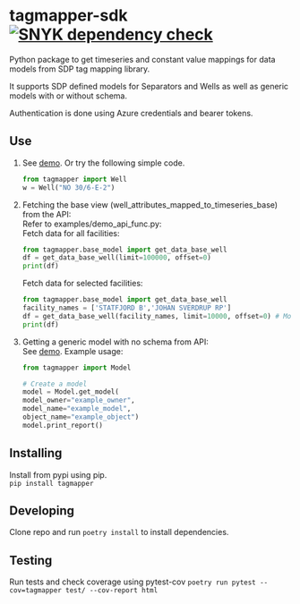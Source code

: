 # tagmapper-sdk [![SNYK dependency check](https://github.com/equinor/tagmapper-sdk/actions/workflows/snyk.yml/badge.svg)](https://github.com/equinor/tagmapper-sdk/actions/workflows/snyk.yml)
Python package to get timeseries and constant value mappings for data models from SDP tag mapping library.

It supports SDP defined models for Separators and Wells as well as generic models with or without schema.

Authentication is done using Azure credentials and bearer tokens.


## Use
1. See [demo](examples/demo_well.py). Or try the following simple code.  
    ```python
    from tagmapper import Well
    w = Well("NO 30/6-E-2")  
    ```

2. Fetching the base view (well_attributes_mapped_to_timeseries_base) from the API: <br>
    Refer to examples/demo_api_func.py:<br>
    Fetch data for all facilities:<br>
    ```python
    from tagmapper.base_model import get_data_base_well
    df = get_data_base_well(limit=100000, offset=0) 
    print(df)
    ```
    Fetch data for selected facilities:
    ```python
    from tagmapper.base_model import get_data_base_well
    facility_names = ['STATFJORD B','JOHAN SVERDRUP RP']
    df = get_data_base_well(facility_names, limit=10000, offset=0) # More facilit
    print(df)
    ```

3. Getting a generic model with no schema from API:  
   See [demo](examples/demo_generic_model.py). Example usage:
     ```python
     from tagmapper import Model

     # Create a model
     model = Model.get_model(
     model_owner="example_owner",
     model_name="example_model",
     object_name="example_object")
     model.print_report()
     ```

## Installing
Install from pypi using pip.  
``
pip install tagmapper
``


## Developing
Clone repo and run ``poetry install`` to install dependencies.


## Testing
Run tests and check coverage using pytest-cov
``poetry run pytest --cov=tagmapper test/ --cov-report html``
